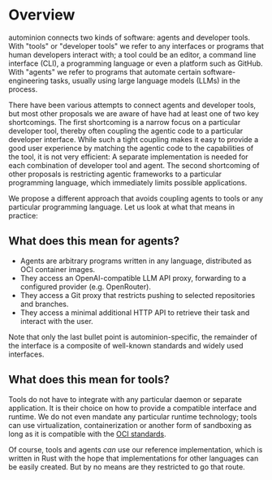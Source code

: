 # Overview

autominion connects two kinds of software: agents and developer tools.
With "tools" or "developer tools" we refer to any interfaces or programs that human developers interact with; a tool could be an editor, a command line interface (CLI), a programming language or even a platform such as GitHub.
With "agents" we refer to programs that automate certain software-engineering tasks, usually using large language models (LLMs) in the process.

There have been various attempts to connect agents and developer tools, but most other proposals we are aware of have had at least one of two key shortcomings.
The first shortcoming is a narrow focus on a particular developer tool, thereby often coupling the agentic code to a particular developer interface.
While such a tight coupling makes it easy to provide a good user experience by matching the agentic code to the capabilities of the tool, it is not very efficient:
A separate implementation is needed for each combination of developer tool and agent.
The second shortcoming of other proposals is restricting agentic frameworks to a particular programming language, which immediately limits possible applications.

We propose a different approach that avoids coupling agents to tools or any particular programming language.
Let us look at what that means in practice:

## What does this mean for agents?

* Agents are arbitrary programs written in any language, distributed as OCI container images.
* They access an OpenAI-compatible LLM API proxy, forwarding to a configured provider (e.g. OpenRouter).
* They access a Git proxy that restricts pushing to selected repositories and branches.
* They access a minimal additional HTTP API to retrieve their task and interact with the user.

Note that only the last bullet point is autominion-specific, the remainder of the interface is a composite of well-known standards and widely used interfaces.

## What does this mean for tools?

Tools do not have to integrate with any particular daemon or separate application.
It is their choice on how to provide a compatible interface and runtime.
We do not even mandate any particular runtime technology; tools can use virtualization, containerization or another form of sandboxing as long as it is compatible with the [OCI standards](https://opencontainers.org/).

Of course, tools and agents *can* use our reference implementation, which is written in Rust with the hope that implementations for other languages can be easily created.
But by no means are they restricted to go that route.
